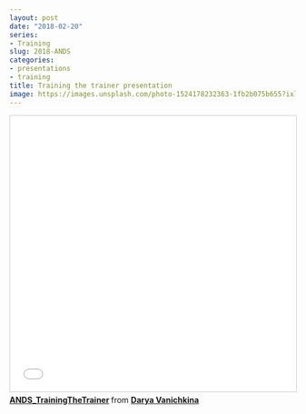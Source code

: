 ```yaml
---
layout: post
date: "2018-02-20"
series:
- Training
slug: 2018-ANDS
categories:
- presentations
- training
title: Training the trainer presentation
image: https://images.unsplash.com/photo-1524178232363-1fb2b075b655?ixlib=rb-4.0.3&ixid=MnwxMjA3fDB8MHxwaG90by1wYWdlfHx8fGVufDB8fHx8&auto=format&fit=crop&w=2670&q=80
---
```



<iframe src="//www.slideshare.net/slideshow/embed_code/key/o4RIOWAd7j4rrE" width="595" height="485" frameborder="0" marginwidth="0" marginheight="0" scrolling="no" style="border:1px solid #CCC; border-width:1px; margin-bottom:5px; max-width: 100%;" allowfullscreen> </iframe> <div style="margin-bottom:5px"> <strong> <a href="//www.slideshare.net/DaryaVanichkina1/andstrainingthetrainer" title="ANDS_TrainingTheTrainer" target="_blank">ANDS_TrainingTheTrainer</a> </strong> from <strong><a href="//www.slideshare.net/DaryaVanichkina1" target="_blank">Darya Vanichkina</a></strong> </div>